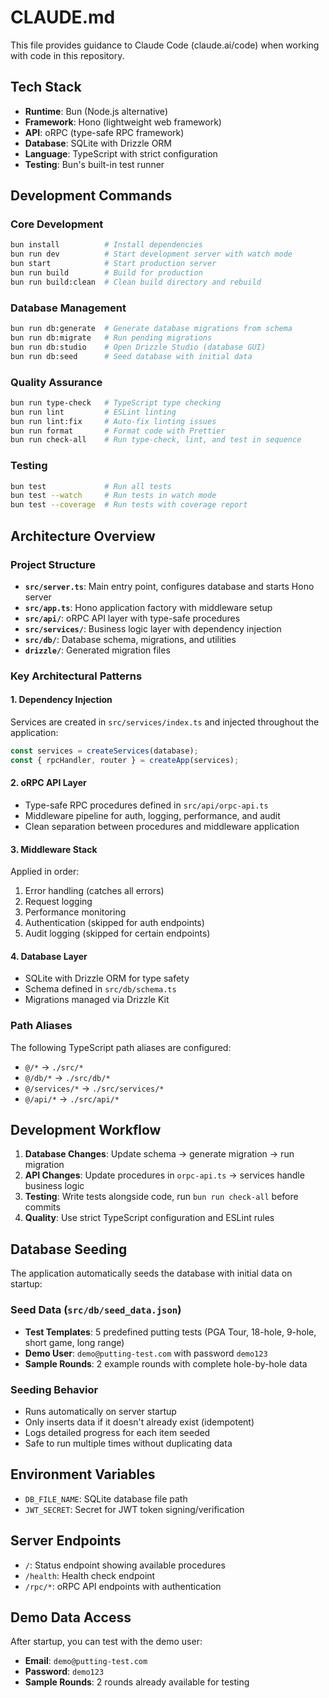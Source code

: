 # CLAUDE.md

This file provides guidance to Claude Code (claude.ai/code) when working with code in this repository.

## Tech Stack
- **Runtime**: Bun (Node.js alternative)
- **Framework**: Hono (lightweight web framework)
- **API**: oRPC (type-safe RPC framework)
- **Database**: SQLite with Drizzle ORM
- **Language**: TypeScript with strict configuration
- **Testing**: Bun's built-in test runner

## Development Commands

### Core Development
```bash
bun install          # Install dependencies
bun run dev          # Start development server with watch mode
bun start            # Start production server
bun run build        # Build for production
bun run build:clean  # Clean build directory and rebuild
```

### Database Management
```bash
bun run db:generate  # Generate database migrations from schema
bun run db:migrate   # Run pending migrations
bun run db:studio    # Open Drizzle Studio (database GUI)
bun run db:seed      # Seed database with initial data
```

### Quality Assurance
```bash
bun run type-check   # TypeScript type checking
bun run lint         # ESLint linting
bun run lint:fix     # Auto-fix linting issues
bun run format       # Format code with Prettier
bun run check-all    # Run type-check, lint, and test in sequence
```

### Testing
```bash
bun test             # Run all tests
bun test --watch     # Run tests in watch mode
bun test --coverage  # Run tests with coverage report
```


## Architecture Overview

### Project Structure
- **`src/server.ts`**: Main entry point, configures database and starts Hono server
- **`src/app.ts`**: Hono application factory with middleware setup
- **`src/api/`**: oRPC API layer with type-safe procedures
- **`src/services/`**: Business logic layer with dependency injection
- **`src/db/`**: Database schema, migrations, and utilities
- **`drizzle/`**: Generated migration files

### Key Architectural Patterns

#### 1. Dependency Injection
Services are created in `src/services/index.ts` and injected throughout the application:
```typescript
const services = createServices(database);
const { rpcHandler, router } = createApp(services);
```

#### 2. oRPC API Layer
- Type-safe RPC procedures defined in `src/api/orpc-api.ts`
- Middleware pipeline for auth, logging, performance, and audit
- Clean separation between procedures and middleware application

#### 3. Middleware Stack
Applied in order:
1. Error handling (catches all errors)
2. Request logging
3. Performance monitoring
4. Authentication (skipped for auth endpoints)
5. Audit logging (skipped for certain endpoints)

#### 4. Database Layer
- SQLite with Drizzle ORM for type safety
- Schema defined in `src/db/schema.ts`
- Migrations managed via Drizzle Kit

### Path Aliases
The following TypeScript path aliases are configured:
- `@/*` → `./src/*`
- `@/db/*` → `./src/db/*`
- `@/services/*` → `./src/services/*`
- `@/api/*` → `./src/api/*`

## Development Workflow

1. **Database Changes**: Update schema → generate migration → run migration
2. **API Changes**: Update procedures in `orpc-api.ts` → services handle business logic
3. **Testing**: Write tests alongside code, run `bun run check-all` before commits
4. **Quality**: Use strict TypeScript configuration and ESLint rules

## Database Seeding

The application automatically seeds the database with initial data on startup:

### Seed Data (`src/db/seed_data.json`)
- **Test Templates**: 5 predefined putting tests (PGA Tour, 18-hole, 9-hole, short game, long range)
- **Demo User**: `demo@putting-test.com` with password `demo123`
- **Sample Rounds**: 2 example rounds with complete hole-by-hole data

### Seeding Behavior
- Runs automatically on server startup
- Only inserts data if it doesn't already exist (idempotent)
- Logs detailed progress for each item seeded
- Safe to run multiple times without duplicating data

## Environment Variables
- `DB_FILE_NAME`: SQLite database file path
- `JWT_SECRET`: Secret for JWT token signing/verification

## Server Endpoints
- `/`: Status endpoint showing available procedures
- `/health`: Health check endpoint
- `/rpc/*`: oRPC API endpoints with authentication

## Demo Data Access
After startup, you can test with the demo user:
- **Email**: `demo@putting-test.com`
- **Password**: `demo123`
- **Sample Rounds**: 2 rounds already available for testing